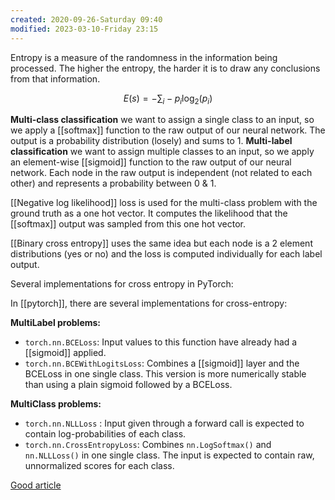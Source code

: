 ```yaml
---
created: 2020-09-26-Saturday 09:40
modified: 2023-03-10-Friday 23:15
---
```


Entropy is a measure of the randomness in the information being processed. The higher the entropy, the harder it is to draw any conclusions from that information.

$$
E(s) = -\sum_i -p_i\log_2(p_i)
$$

**Multi-class classification** we want to assign a single class to an input, so we apply a [[softmax]] function to the raw output of our neural network. The output is a probability distribution (losely) and sums to 1. **Multi-label classification** we want to assign multiple classes to an input, so we apply an element-wise [[sigmoid]] function to the raw output of our neural network. Each node in the raw output is independent (not related to each other) and represents a probability between 0 & 1.

[[Negative log likelihood]] loss is used for the multi-class problem with the ground truth as a one hot vector. It computes the likelihood that the [[softmax]] output was sampled from this one hot vector.

[[Binary cross entropy]] uses the same idea but each node is a 2 element distributions (yes or no) and the loss is computed individually for each label output.

Several implementations for cross entropy in PyTorch:

In [[pytorch]], there are several implementations for cross-entropy:

**MultiLabel problems:**

- `torch.nn.BCELoss`: Input values to this function have already had a [[sigmoid]] applied.
- `torch.nn.BCEWithLogitsLoss`: Combines a [[sigmoid]] layer and the BCELoss in one single class. This version is more numerically stable than using a plain sigmoid followed by a BCELoss.

**MultiClass problems:**

- `torch.nn.NLLLoss` : Input given through a forward call is expected to contain log-probabilities of each class.
- `torch.nn.CrossEntropyLoss`: Combines `nn.LogSoftmax()` and `nn.NLLLoss()` in one single class. The input is expected to contain raw, unnormalized scores for each class.

[Good article](https://glassboxmedicine.com/2019/12/07/connections-log-likelihood-cross-entropy-kl-divergence-logistic-regression-and-neural-networks/)
